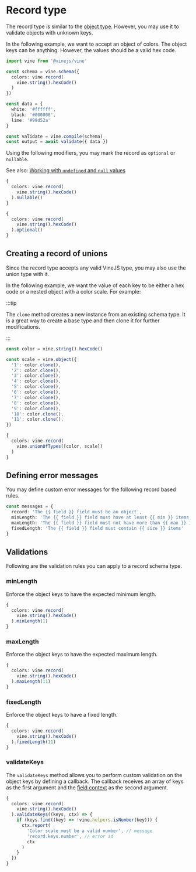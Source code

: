 # Record type

The record type is similar to the [object type](./object.md). However, you may use it to validate objects with unknown keys.

In the following example, we want to accept an object of colors. The object keys can be anything. However, the values should be a valid hex code.

```ts
import vine from '@vinejs/vine'

const schema = vine.schema({
  colors: vine.record(
    vine.string().hexCode()
  )
})

const data = {
  white: '#ffffff',
  black: '#000000',
  lime: '#99d52a'
}

const validate = vine.compile(schema)
const output = await validate({ data })
```

Using the following modifiers, you may mark the record as `optional` or `nullable`.

See also: [Working with `undefined` and `null` values](../guides/schema_101.md#nullable-and-optional-modifiers)

```ts
{
  colors: vine.record(
    vine.string().hexCode()
  ).nullable()
}
```

```ts
{
  colors: vine.record(
    vine.string().hexCode()
  ).optional()
}
```

## Creating a record of unions

Since the record type accepts any valid VineJS type, you may also use the union type with it.

In the following example, we want the value of each key to be either a hex code or a nested object with a color scale. For example:

:::tip

The `clone` method creates a new instance from an existing schema type. It is a great way to create a base type and then clone it for further modifications.

:::

```ts
const color = vine.string().hexCode()

const scale = vine.object({
  '1': color.clone(),
  '2': color.clone(),
  '3': color.clone(),
  '4': color.clone(),
  '5': color.clone(),
  '6': color.clone(),
  '7': color.clone(),
  '8': color.clone(),
  '9': color.clone(),
  '10': color.clone(),
  '11': color.clone(),
})

{
  colors: vine.record(
    vine.unionOfTypes([color, scale])
  )
}
```

## Defining error messages

You may define custom error messages for the following record based rules.

```ts
const messages = {
  record: 'The {{ field }} field must be an object',
  minLength: 'The {{ field }} field must have at least {{ min }} items',
  maxLength: 'The {{ field }} field must not have more than {{ max }} items',
  fixedLength: 'The {{ field }} field must contain {{ size }} items'
}
```

## Validations

Following are the validation rules you can apply to a record schema type.

### minLength

Enforce the object keys to have the expected minimum length.

```ts
{
  colors: vine.record(
    vine.string().hexCode()
  ).minLength(1)
}
```

### maxLength

Enforce the object keys to have the expected maximum length.

```ts
{
  colors: vine.record(
    vine.string().hexCode()
  ).maxLength(11)
}
```

### fixedLength

Enforce the object keys to have a fixed length.

```ts
{
  colors: vine.record(
    vine.string().hexCode()
  ).fixedLength(11)
}
```

### validateKeys

The `validateKeys` method allows you to perform custom validation on the object keys by defining a callback. The callback receives an array of keys as the first argument and the [field context](../guides/field_context.md) as the second argument.

```ts
{
  colors: vine.record(
    vine.string().hexCode()
  ).validateKeys((keys, ctx) => {
    if (keys.find((key) => !vine.helpers.isNumber(key))) {
      ctx.report(
        'Color scale must be a valid number', // message
        'record.keys.number', // error id
        ctx
      )
    }
  })
}
```

